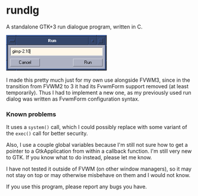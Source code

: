 # rundlg

A standalone GTK+3 run dialogue program, written in C.

![Screenshot of the run dialogue window](/screenshot.png?raw=true)

I made this pretty much just for my own use alongside FVWM3, since in
the transition from FVWM2 to 3 it had its FvwmForm support removed (at least
temporarily). Thus I had to implement a new one, as my previously used run
dialog was written as FvwmForm configuration syntax.

### Known problems

It uses a `system()` call, which I could possibly replace with some variant of
the `exec()` call for better security. 

Also, I use a couple global variables because I'm still not sure how to get a
pointer to a GtkApplication from within a callback function. I'm still very
new to GTK. If you know what to do instead, please let me know.

I have not tested it outside of FVWM (on other window managers), so it may not
stay on top or may otherwise misbehave on them and I would not know.

If you use this program, please report any bugs you have.
